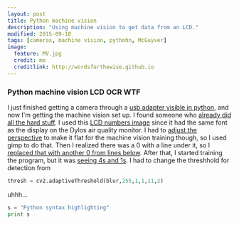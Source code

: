 ```yaml
---
layout: post
title: Python machine vision
description: "Using machine vision to get data from an LCD."
modified: 2015-09-18
tags: [cameras, machine vision, pythohn, McGuyver]
image:
  feature: MV.jpg
  credit: me
  creditlink: http://wordsforthewise.github.io
---
```


### Python machine vision LCD OCR WTF

I just finished getting a camera through a <a href="http://wordsforthewise.github.io/easyCAP">usb adapter visible in python</a>, and now I'm getting the machine vision set up.  I found someone who <a href="">already did all the hard stuff</a>.  I used this <a href="http://dangerousprototypes.com/docs/File:Lcd-numbers.jpg">LCD numbers image</a> since it had the same font as the display on the Dylos air quality monitor.  I had to <a href="persp.png">adjust the perspective</a> to make it flat for the machine vision training though, so I used gimp to do that.  Then I realized there was a 0 with a line under it, so I <a href="bad0.png">replaced that with another 0 from lines below</a>.  After that, I started training the program, but it was <a href="4-1.png">seeing 4s and 1s</a>.  I had to change the threshhold for detection from 
```python
thresh = cv2.adaptiveThreshold(blur,255,1,1,11,2)
```
uhhh...
```python
s = "Python syntax highlighting"
print s
```